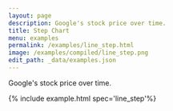 ```yaml
---
layout: page
description: Google's stock price over time.
title: Step Chart
menu: examples
permalink: /examples/line_step.html
image: /examples/compiled/line_step.png
edit_path: _data/examples.json
---
```


Google's stock price over time.

{% include example.html spec='line_step'%}
